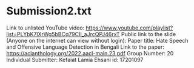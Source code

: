 # Submission2.txt
Link to unlisted YouTube video: https://www.youtube.com/playlist?list=PLYbK7lXrWg5bBCq79CII_aJrcQPJ46rxT
Public link to the slide (Anyone on the internet can view without login):
Paper title: Hate Speech and Offensive Language Detection in Bengali
Link to the paper: https://aclanthology.org/2022.aacl-main.23.pdf
Group Number: 20
Individual Submitter: Kefaiat Lamia Ehsani id: 17201097
